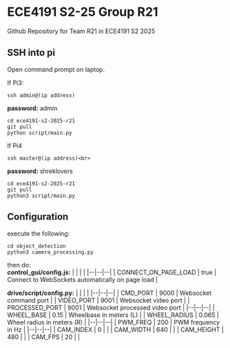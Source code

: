 # ECE4191 S2-25 Group R21
Github Repository for Team R21 in ECE4191 S2 2025

## SSH into pi
Open command prompt on laptop.

If Pi3:<br>
```
ssh admin@(ip address)
```
<b>password:</b> admin<br>
```
cd ece4191-s2-2025-r21
git pull
python script/main.py
```

If Pi4<br>
```
ssh master@(ip address)<br>
```
<b>password:</b> shreklovers<br>
```
cd ece4191-s2-2025-r21
git pull
python3 script/main.py
```

## Configuration

execute the following:
```
cd object_detection
python3 camera_processing.py
```
then do: <br>
**control_gui/config.js:**
|  |  |  |
|--|--|--|
| CONNECT_ON_PAGE_LOAD | true | Connect to WebSockets automatically on page load |

**drive/script/config.py:**
|  |  |  |
|--|--|--|
| CMD_PORT | 9000 | Websocket command port |
| VIDEO_PORT | 9001 | Websocket video port |
| PROCESSED_PORT | 9001 | Websocket processed video port |
|--|--|--|
| WHEEL_BASE | 0.15 | Wheelbase in meters (L) |
| WHEEL_RADIUS | 0.065 | Wheel radius in meters (R) |
|--|--|--|
| PWM_FREQ | 200 | PWM frequency in Hz |
|--|--|--|
| CAM_INDEX | 0 |  |
| CAM_WIDTH | 640 |  |
| CAM_HEIGHT | 480 |  |
| CAM_FPS | 20 |  |
